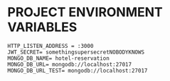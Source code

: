 # PROJECT ENVIRONMENT VARIABLES

````
HTTP_LISTEN_ADDRESS = :3000
JWT_SECRET= somethingsupersecretNOBODYKNOWS
MONGO_DB_NAME= hotel-reservation
MONGO_DB_URL= mongodb://localhost:27017
MONGO_DB_URL_TEST= mongodb://localhost:27017
````